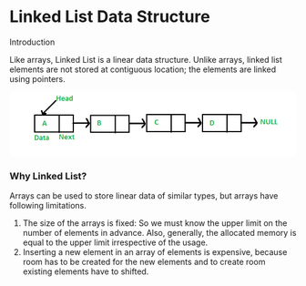 # Linked List Data Structure
Introduction

Like arrays, Linked List is a linear data structure. Unlike arrays, linked list elements are not stored at contiguous location; the elements are linked using pointers.

![alt text](Linkedlist.png)


### Why Linked List?
Arrays can be used to store linear data of similar types, but arrays have following limitations.
1) The size of the arrays is fixed: So we must know the upper limit on the number of elements in advance. Also, generally, the allocated memory is equal to the upper limit irrespective of the usage.
2) Inserting a new element in an array of elements is expensive, because room has to be created for the new elements and to create room existing elements have to shifted.

